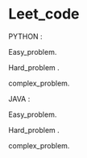 # Leet_code
PYTHON :

  Easy_problem.
  
  Hard_problem .
  
  complex_problem.



  
JAVA :

 Easy_problem.
  
  Hard_problem .
  
  complex_problem.
